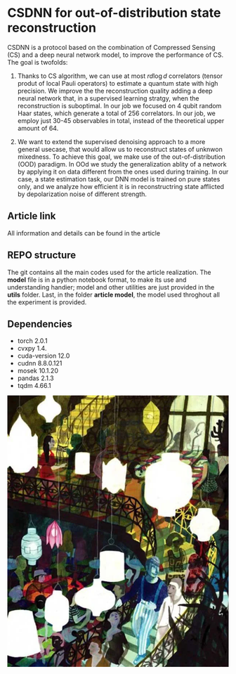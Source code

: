 # CSDNN for out-of-distribution state reconstruction


CSDNN is a protocol based on the combination of Compressed Sensing (CS) and a deep neural network model, to improve the performance of CS. The goal is twofolds:

1. Thanks to CS algorithm, we can use at most $r d\log d$ correlators (tensor produt of local Pauli operators) to estimate a quantum state with high precision. We improve the the reconstruction quality adding a deep neural network that, in a supervised learning stratgy, when the reconstruction is suboptimal.  In our job we focused on 4 qubit random Haar states, which generate a total of 256 correlators. In our job, we employ just 30-45 observables in total, instead of the theoretical upper amount of 64.

2. We want to extend the supervised denoising approach to a more general usecase, that would allow us to reconstruct states of unknwon mixedness. To achieve this goal, we make use of the out-of-distribution (OOD) paradigm. In OOd we study the generalization ablity of a network by applying it on data different from the ones used during training. In our case, a state estimation task, our DNN model is trained on pure states only, and we analyze how efficient it is in reconstructring state afflicted by depolarization noise of different strength.

## Article link

All information and details can be found in the article []()

## REPO structure
The git contains all the main codes used for the article realization. The **model** file is in a python notebook format, to make its use and understanding handier; model and other utilities are just provided in the **utils** folder. Last, in the folder **article model**, the model used throghout all the experiment is provided. 


## Dependencies

- torch 2.0.1
- cvxpy  1.4.
- cuda-version 12.0          
- cudnn   8.8.0.121
- mosek  10.1.20
- pandas 2.1.3
- tqdm  4.66.1

![image](/background/br.png)
